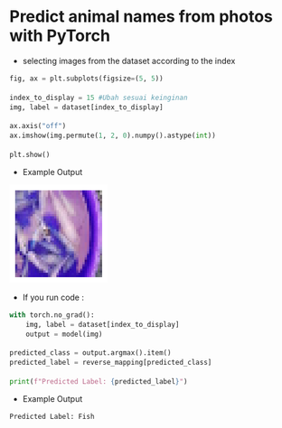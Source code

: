 # Predict animal names from photos with PyTorch

* selecting images from the dataset according to the index
```python
fig, ax = plt.subplots(figsize=(5, 5))

index_to_display = 15 #Ubah sesuai keinginan
img, label = dataset[index_to_display]

ax.axis("off")
ax.imshow(img.permute(1, 2, 0).numpy().astype(int))

plt.show()
```

* Example Output


![OUTPUT](output.png)

* If you run code :
```python
with torch.no_grad():
    img, label = dataset[index_to_display]
    output = model(img)

predicted_class = output.argmax().item()
predicted_label = reverse_mapping[predicted_class]

print(f"Predicted Label: {predicted_label}")
```

* Example Output

```bash
Predicted Label: Fish
```
